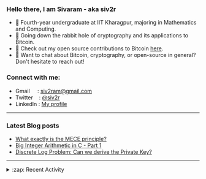 ### Hello there, I am Sivaram - aka siv2r
- 📖 Fourth-year undergraduate at IIT Kharagpur, majoring in Mathematics and Computing.
- 🐰 Going down the rabbit hole of cryptography and its applications to ₿itcoin.
- 💖 Check out my open source contributions to Bitcoin [here](https://siv2r.notion.site/Bitcoin-Open-Source-siv2r-feaf8fc401fe4ff38e3d42000fd05e35).
- 💬 Want to chat about Bitcoin, cryptography, or open-source in general? Don't hesitate to reach out!

### Connect with me:
- Gmail &nbsp; &nbsp;&nbsp;: siv2ram@gmail.com
- Twitter &nbsp; &nbsp;: [@siv2r](https://twitter.com/siv2r)
- LinkedIn : [My profile](https://www.linkedin.com/in/siv2ram/)
---

### Latest Blog posts
<!-- BLOG-POST-LIST:START -->
- [What exactly is the MECE principle?](https://siv2r.hashnode.dev/what-exactly-is-the-mece-principle)
- [Big Integer Arithmetic in C - Part 1](https://siv2r.hashnode.dev/big-integer-arithmetic-in-c-part-1)
- [Discrete Log Problem: Can we derive the Private Key?](https://siv2r.hashnode.dev/discrete-log-problem-can-we-derive-the-private-key)
<!-- BLOG-POST-LIST:END -->
---
</details>

<details>
  <summary>:zap: Recent Activity</summary>
  
<!--RECENT_ACTIVITY:start-->
1. 💬 Commented on [#2](https://github.com/siv2r/secp256k1/pull/2#issuecomment-1138670137) in [siv2r/secp256k1](https://github.com/siv2r/secp256k1)
2. ⭐ Starred [ansh/bionic-reading](https://github.com/ansh/bionic-reading)
3. 💬 Commented on [#2](https://github.com/siv2r/secp256k1/pull/2#discussion_r880426181) in [siv2r/secp256k1](https://github.com/siv2r/secp256k1)
4. 💬 Commented on [#2](https://github.com/siv2r/secp256k1/pull/2#discussion_r880138192) in [siv2r/secp256k1](https://github.com/siv2r/secp256k1)
5. 💬 Commented on [#2](https://github.com/siv2r/secp256k1/pull/2#discussion_r879713974) in [siv2r/secp256k1](https://github.com/siv2r/secp256k1)
<!--RECENT_ACTIVITY:end-->
<!--RECENT_ACTIVITY:last_update-->
Last Updated: Monday, May 30th, 2022, 7:18:34 PM
<!--RECENT_ACTIVITY:last_update_end-->
</details>